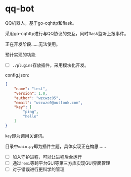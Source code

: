 # qq-bot
QQ机器人，基于go-cqhttp和flask。

采用go-cqhttp进行与QQ协议的交互，同时flask监听上报事件。

正在开发阶段……无法使用。

预计实现的功能

- [ ] `./plugins`存放插件，采用模块化开发。

config.json:

```json
{
    "name": "test",
    "version": 1.0,
    "author": "wzcwzc05",
    "email": "wzcwzc0@outlook.com",
    "key": [
        "ping",
        "hello"
    ]
}
```

`key`即为调用关键词。

目录中`main.py`即为插件主题，具体实现正在构思……

- [ ] 加入守护进程，可以让进程后台运行
- [ ] 通过`remi`等跨平台GUI等第三方库实现GUI界面管理
- [ ] 对于错误进行更科学的管理
